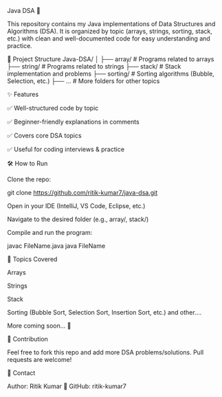 Java DSA 🚀

This repository contains my Java implementations of Data Structures and Algorithms (DSA).
It is organized by topic (arrays, strings, sorting, stack, etc.) with clean and well-documented code for easy understanding and practice.

📂 Project Structure
Java-DSA/
│
├── array/       # Programs related to arrays
├── string/      # Programs related to strings
├── stack/       # Stack implementation and problems
├── sorting/     # Sorting algorithms (Bubble, Selection, etc.)
├── ...          # More folders for other topics

✨ Features

✅ Well-structured code by topic

✅ Beginner-friendly explanations in comments

✅ Covers core DSA topics

✅ Useful for coding interviews & practice

🛠️ How to Run

Clone the repo:

git clone https://github.com/ritik-kumar7/java-dsa.git


Open in your IDE (IntelliJ, VS Code, Eclipse, etc.)

Navigate to the desired folder (e.g., array/, stack/)

Compile and run the program:

javac FileName.java
java FileName

📘 Topics Covered

Arrays

Strings

Stack

Sorting (Bubble Sort, Selection Sort, Insertion Sort, etc.)
and other....

More coming soon... 🚀

🤝 Contribution

Feel free to fork this repo and add more DSA problems/solutions.
Pull requests are welcome!

📧 Contact

Author: Ritik Kumar
📌 GitHub: ritik-kumar7
